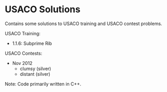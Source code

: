 # USACO Solutions

Contains some solutions to USACO training and USACO contest problems.

USACO Training:
- 1.1.6: Subprime Rib

USACO Contests:
- Nov 2012
  - clumsy (silver)
  - distant (silver)

Note: Code primarily written in C++.